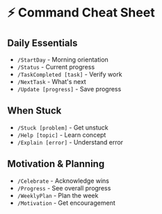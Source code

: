 # ⚡ Command Cheat Sheet

## Daily Essentials
- `/StartDay` - Morning orientation
- `/Status` - Current progress
- `/TaskCompleted [task]` - Verify work
- `/NextTask` - What's next
- `/Update [progress]` - Save progress

## When Stuck
- `/Stuck [problem]` - Get unstuck
- `/Help [topic]` - Learn concept
- `/Explain [error]` - Understand error

## Motivation & Planning
- `/Celebrate` - Acknowledge wins
- `/Progress` - See overall progress
- `/WeeklyPlan` - Plan the week
- `/Motivation` - Get encouragement